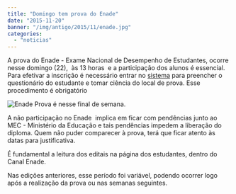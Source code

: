 ```yaml
---
title: "Domingo tem prova do Enade"
date: "2015-11-20"
banner: "/img/antigo/2015/11/enade.jpg"
categories: 
  - "noticias"
---
```




A prova do Enade - Exame Nacional de Desempenho de Estudantes, ocorre nesse domingo (22),  às 13 horas  e a participação dos alunos é essencial. Para efetivar a inscrição é necessário entrar no [sistema](http://enadeies.inep.gov.br) para preencher o questionário do estudante e tomar ciência do local de prova. Esse procedimento é obrigatório


<!-- more -->

![Enade](/img/antigo/2015/11/enade.jpg) Prova é nesse final de semana.

A não participação no Enade  implica em ficar com pendências junto ao MEC - Ministério da Educação e tais pendências impedem a liberação do diploma. Quem não puder comparecer à prova, terá que ficar atento às datas para justificativa.

É fundamental a leitura dos editais na página dos estudantes, dentro do Canal Enade.

Nas edições anteriores, esse período foi variável, podendo ocorrer logo após a realização da prova ou nas semanas seguintes.
